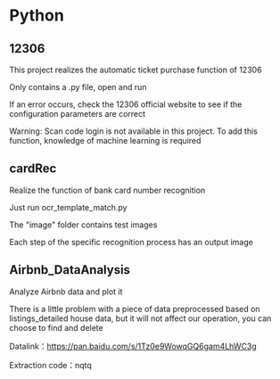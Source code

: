 # Python

## 12306

This project realizes the automatic ticket purchase function of 12306

Only contains a .py file, open and run

If an error occurs, check the 12306 official website to see if the configuration parameters are correct

Warning: Scan code login is not available in this project. To add this function, knowledge of machine learning is required

## cardRec

Realize the function of bank card number recognition

Just run ocr_template_match.py

The "image" folder contains test images

Each step of the specific recognition process has an output image

## Airbnb_DataAnalysis

Analyze Airbnb data and plot it

There is a little problem with a piece of data preprocessed based on listings_detailed house data, but it will not affect our operation, you can choose to find and delete

Datalink：https://pan.baidu.com/s/1Tz0e9WowqGQ6gam4LhWC3g

Extraction code：nqtq
